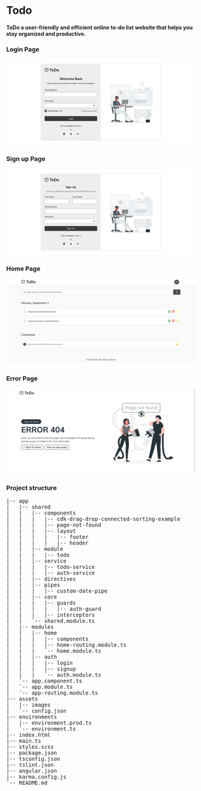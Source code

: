 # Todo
#### ToDo a user-friendly and efficient online to-do list website that helps you stay organized and productive. 
### Login Page 
<img alt='App Screen' src='images/login-page.png'/>

### Sign up Page 
<img alt='App Screen' src='images/signup-page.png'/>

### Home Page 
<img alt='App Screen' src='images/home-screen-page.png'/>

### Error Page 
<img alt='App Screen' src='images/error-page-todo.png'/>


### Project structure
<pre>
|-- app
|   |-- shared
|   |   |-- components
|   |   |   |-- cdk-drag-drop-connected-sorting-example
|   |   |   |-- page-not-found
|   |   |   |-- layout
|   |   |   |   |-- footer
|   |   |   |   |-- header
|   |   |-- module
|   |   |   |-- todo
|   |   |-- service
|   |   |   |-- todo-service
|   |   |   |-- auth-service
|   |   |-- directives
|   |   |-- pipes
|   |   |   |-- custom-date-pipe
|   |   |-- core
|   |   |   |-- guards
|   |   |   |   |-- auth-guard
|   |   |   |-- interceptors
|   |   `-- shared.module.ts
|   |-- modules
|   |   |-- home
|   |   |   |-- components
|   |   |   |-- home-routing.module.ts
|   |   |   `-- home.module.ts
|   |   |-- auth
|   |   |   |-- login
|   |   |   |-- signup
|   |   |   `-- auth.module.ts
|   `-- app.component.ts
|   `-- app.module.ts
|   `-- app-routing.module.ts
|-- assets
|   |-- images
|   `-- config.json
|-- environments
|   |-- environment.prod.ts
|   `-- environment.ts
|-- index.html
|-- main.ts
|-- styles.scss
|-- package.json
|-- tsconfig.json
|-- tslint.json
|-- angular.json
|-- karma.config.js
`-- README.md
</pre>

